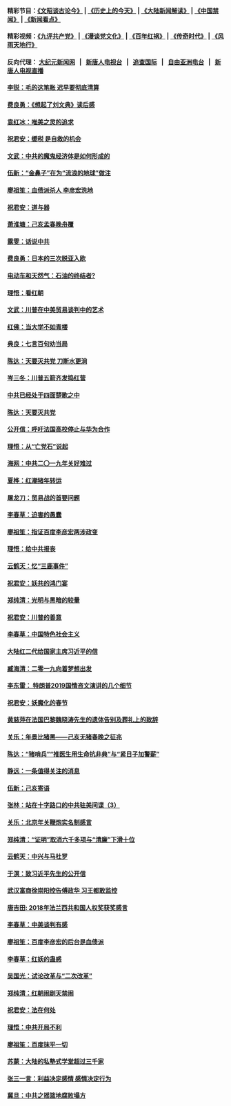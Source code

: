 #### 精彩节目：[《文昭谈古论今》](http://155.138.201.177/wenzhao) | [《历史上的今天》](http://155.138.201.177/today-in-history) | [《大陆新闻解读》](http://155.138.201.177/ntdtv-comedy) | [《中国禁闻》](http://155.138.201.177/ntdtv-news) | [《新闻看点》](http://155.138.201.177/news-insight) 

 #### 精彩视频：[《九评共产党》](http://155.138.201.177:10000/videos/jiuping) | [《漫谈党文化》](http://155.138.201.177:10000/videos/mtdwh) | [《百年红祸》](http://155.138.201.177:10000/videos/bnhh) | [《传奇时代》](http://155.138.201.177:10000/videos/legend) | [《风雨天地行》](http://155.138.201.177:10000/videos/fytdx) 

 #### 反向代理： [大纪元新闻网](http://155.138.201.177:10080/) &nbsp;&nbsp;|&nbsp;&nbsp; [新唐人电视台](http://155.138.201.177:8000/) &nbsp;&nbsp;|&nbsp;&nbsp; [追查国际](http://155.138.201.177:10010/) &nbsp;&nbsp;|&nbsp;&nbsp; [自由亚洲电台](http://155.138.201.177:9800/) &nbsp;&nbsp;|&nbsp;&nbsp; [新唐人电视直播](http://155.138.201.177/) 

#### [李锐：毛的这笔账 迟早要彻底清算](../pages/nsc993/n11054514.md?t=02192137) 

#### [费良勇：《想起了刘文典》读后感](../pages/nsc993/n11054408.md?t=02192137) 

#### [袁红冰：唯美之灵的追求](../pages/nsc993/n11052800.md?t=02192137) 

#### [祝君安：缓税 是自救的机会](../pages/nsc993/n11052714.md?t=02192137) 

#### [文武：中共的魔鬼经济体是如何形成的](../pages/nsc993/n11051908.md?t=02192137) 

#### [伍新：“金鼻子”在为“流浪的地球”做注](../pages/nsc993/n11051603.md?t=02192137) 

#### [廖祖笙：血债派杀人 李彦宏洗地](../pages/nsc993/n11051397.md?t=02192137) 

#### [祝君安：道与器](../pages/nsc993/n11050653.md?t=02192137) 

#### [萧淮塘：己亥孟春晚舟覆](../pages/nsc993/n11050615.md?t=02192137) 

#### [露雯：话说中共](../pages/nsc993/n11050549.md?t=02192137) 

#### [费良勇：日本的三次脱亚入欧](../pages/nsc993/n11050067.md?t=02192137) 

#### [电动车和天然气：石油的终结者?](../pages/nsc993/n11047401.md?t=02192137) 

#### [理悟：看红朝](../pages/nsc993/n11047368.md?t=02192137) 

#### [文武：川普在中美贸易谈判中的艺术](../pages/nsc993/n11047216.md?t=02192137) 

#### [红佛：当大学不如青楼](../pages/nsc993/n11046910.md?t=02192137) 

#### [典良：七言百句劝当局](../pages/nsc993/n11046467.md?t=02192137) 

#### [陈达：天要灭共党 刀断水更淌](../pages/nsc993/n11045758.md?t=02192137) 

#### [岑三冬：川普五箭齐发捣红营](../pages/nsc993/n11045729.md?t=02192137) 

#### [中共已经处于四面楚歌之中](../pages/nsc993/n11044959.md?t=02192137) 

#### [陈达：天要灭共党](../pages/nsc993/n11043924.md?t=02192137) 

#### [公开信：呼吁法国高校停止与华为合作](../pages/nsc993/n11042967.md?t=02192137) 

#### [理悟：从“亡党石”说起](../pages/nsc993/n11042524.md?t=02192137) 

#### [海网：中共二〇一九年关好难过](../pages/nsc993/n11041415.md?t=02192137) 

#### [夏桦：红潮猪年转运](../pages/nsc993/n11041337.md?t=02192137) 

#### [屠龙刀：贸易战的首要问题](../pages/nsc993/n11040283.md?t=02192137) 

#### [李春草：迫害的愚蠢](../pages/nsc993/n11036601.md?t=02192137) 

#### [廖祖笙：指证百度李彦宏两涉政变](../pages/nsc993/n11036579.md?t=02192137) 

#### [理悟：给中共报丧](../pages/nsc993/n11036501.md?t=02192137) 

#### [云鹤天：忆“三鹿事件”](../pages/nsc993/n11036466.md?t=02192137) 

#### [祝君安：妖共的鸿门宴](../pages/nsc993/n11035387.md?t=02192137) 

#### [郑纯清：光明与黑暗的较量](../pages/nsc993/n11035337.md?t=02192137) 

#### [祝君安：川普的善意](../pages/nsc993/n11032077.md?t=02192137) 

#### [李春草：中国特色社会主义](../pages/nsc993/n11032132.md?t=02192137) 

#### [大陆红二代给国家主席习近平的信](../pages/nsc993/n11031995.md?t=02192137) 

#### [臧海清：二零一九向着梦想出发](../pages/nsc993/n11031959.md?t=02192137) 

#### [李东雷： 特朗普2019国情咨文演讲的几个细节](../pages/nsc993/n11031943.md?t=02192137) 

#### [祝君安：妖魔化的春节](../pages/nsc993/n11031747.md?t=02192137) 

#### [黄慈萍在法国巴黎魏晓涛先生的遗体告别及葬礼上的致辞](../pages/nsc993/n11031419.md?t=02192137) 

#### [关乐：年景比猪黑——己亥无猪春晚之征兆](../pages/nsc993/n11031494.md?t=02192137) 

#### [陈达：“猪哨兵”“推医生用生命抗非典”与“紧日子加警薪”](../pages/nsc993/n11027746.md?t=02192137) 

#### [静远：一条值得关注的消息](../pages/nsc993/n11024470.md?t=02192137) 

#### [伍新：己亥寄语](../pages/nsc993/n11024543.md?t=02192137) 

#### [张林：站在十字路口的中共驻美间谍（3）](../pages/nsc993/n11023043.md?t=02192137) 

#### [关乐：北京年关鞭炮实名制感言](../pages/nsc993/n11022630.md?t=02192137) 

#### [郑纯清：“证明”取消六千多项与“清廉”下滑十位](../pages/nsc993/n11022638.md?t=02192137) 

#### [云鹤天：中兴与马杜罗](../pages/nsc993/n11022620.md?t=02192137) 

#### [于溟：致习近平先生的公开信](../pages/nsc993/n11022593.md?t=02192137) 

#### [武汉富商徐崇阳控告傅政华 习王都敢监控](../pages/nsc993/n11022212.md?t=02192137) 

#### [唐吉田: 2018年法兰西共和国人权奖获奖感言](../pages/nsc993/n11021537.md?t=02192137) 

#### [李春草：中美谈判有感](../pages/nsc993/n11019776.md?t=02192137) 

#### [廖祖笙：百度李彦宏的后台是血债派](../pages/nsc993/n11019767.md?t=02192137) 

#### [李春草：红妖的蛊惑](../pages/nsc993/n11017095.md?t=02192137) 

#### [吴国光：试论改革与“二次改革”](../pages/nsc993/n11017055.md?t=02192137) 

#### [郑纯清：红朝闹剧天禁闹](../pages/nsc993/n11017030.md?t=02192137) 

#### [祝君安：法在何处](../pages/nsc993/n11017021.md?t=02192137) 

#### [理悟：中共开局不利](../pages/nsc993/n11016938.md?t=02192137) 

#### [廖祖笙：百度抹平一切](../pages/nsc993/n11014925.md?t=02192137) 

#### [苏蒙：大陆的私塾式学堂超过三千家](../pages/nsc993/n11014334.md?t=02192137) 

#### [张三一言：利益决定感情 感情决定行为](../pages/nsc993/n11012463.md?t=02192137) 

#### [冀旦：中共之摇篮地腐败塌方](../pages/nsc993/n11009533.md?t=02192137) 


